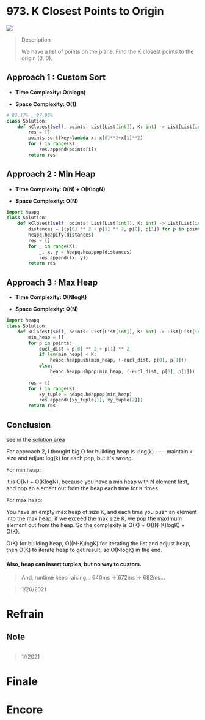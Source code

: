 # 973. K Closest Points to Origin

![](https://img.shields.io/badge/Difficulty-Medium-%23f0ad4e)

> Description
> 
> We have a list of points on the plane.  Find the K closest points to the origin (0, 0).

## Approach 1 : Custom Sort

- **Time Complexity: O(nlogn)**

- **Space Complexity: O(1)**

```python
# 83.17% , 87.95%
class Solution:
    def kClosest(self, points: List[List[int]], K: int) -> List[List[int]]:
        res = []
        points.sort(key=lambda x: x[0]**2+x[1]**2)
        for i in range(K):
            res.append(points[i])
        return res
```

## Approach 2 : Min Heap

- **Time Complexity: O(N) + O(KlogN)**

- **Space Complexity: O(N)**

```python
import heapq
class Solution:
    def kClosest(self, points: List[List[int]], K: int) -> List[List[int]]:
        distances = [(p[0] ** 2 + p[1] ** 2, p[0], p[1]) for p in points]
        heapq.heapify(distances)
        res = []
        for _ in range(K):
            _, x, y = heapq.heappop(distances)
            res.append((x, y))
        return res
```

## Approach 3 : Max Heap

- **Time Complexity: O(NlogK)**

- **Space Complexity: O(N)**

```python
import heapq
class Solution:
    def kClosest(self, points: List[List[int]], K: int) -> List[List[int]]:
        min_heap = []
        for p in points:
            eucl_dist = p[0] ** 2 + p[1] ** 2
            if len(min_heap) < K:
                heapq.heappush(min_heap, (-eucl_dist, p[0], p[1]))
            else:
                heapq.heappushpop(min_heap, (-eucl_dist, p[0], p[1]))
        
        res = []
        for i in range(K):
            xy_tuple = heapq.heappop(min_heap)
            res.append([xy_tuple[1], xy_tuple[2]])
        return res
```

## Conclusion

see in the [solution area](https://leetcode.com/problems/k-closest-points-to-origin/solution/)

For approach 2, I thought big O for building heap is klog(k) ---- maintain k size and adjust log(k) for each pop, but it's wrong.

For min heap:

it is O(N) + O(KlogN), because you have a min heap with N element first, and pop an element out from the heap each time for K times.

For max heap:

You have an empty max heap of size K, and each time you push an element into the max heap, if we exceed the max size K, we pop the maximum element out from the heap. So the complexity is O(K) + O((N-K)logK) + O(K).

O(K) for building heap, O((N-K)logK) for iterating the list and adjust heap, then O(K) to iterate heap to get result, so O(NlogK) in the end.


#### Also, heap can insert turples, but no way to custom.

> And, runtime keep raising... 640ms -> 672ms -> 682ms...


> 1/20/2021

# Refrain

## Note

```python

```

> 1//2021

# Finale

# Encore